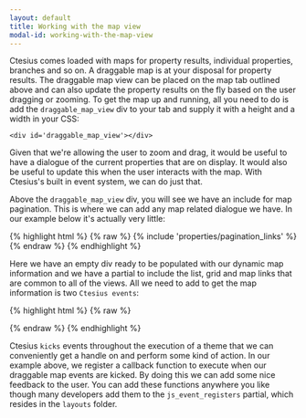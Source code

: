 ```yaml
---
layout: default
title: Working with the map view
modal-id: working-with-the-map-view
---
```

Ctesius comes loaded with maps for property results, individual properties, branches and so on. A draggable map is at your disposal for property results. The draggable map view can be placed on the map tab outlined above and can also update the property results on the fly based on the user dragging or zooming. To get the map up and running, all you need to do is add the ``draggable_map_view`` div to your tab and supply it with a height and a width in your CSS:

``<div id='draggable_map_view'></div>``

Given that we're allowing the user to zoom and drag, it would be useful to have a dialogue of the current properties that are on display. It would also be useful to update this when the user interacts with the map. With Ctesius's built in event system, we can do just that.

Above the ``draggable_map_view`` div, you will see we have an include for map pagination. This is where we can add any map related dialogue we have. In our example below it's actually very little:

{% highlight html %}
{% raw %}
<span id='map_info'></span>
{% include 'properties/pagination_links' %}
{% endraw %}
{% endhighlight %}

Here we have an empty div ready to be populated with our dynamic map information and we have a partial to include the list, grid and map links that are common to all of the views. All we need to add to get the map information is two ``Ctesius events``:

{% highlight html %}
{% raw %}
<script>
 Ctesius.registerEvent('before_draggable_map_updated',function(){
  $('#map_info').html('Updating map...')
 });

 Ctesius.registerEvent('draggable_map_updated',function(res){
  $('#map_info').html('Showing ' + res.properties.length + ' of ' + res.pagination.total_count + ' properties. Zoom in or drag the map to see more.' )
 });
</script>
{% endraw %}
{% endhighlight %}

Ctesius ``kicks`` events throughout the execution of a theme that we can conveniently get a handle on and perform some kind of action. In our example above, we register a callback function to execute when our draggable map events are kicked. By doing this we can add some nice feedback to the user. You can add these functions anywhere you like though many developers add them to the ``js_event_registers`` partial, which resides in the ``layouts`` folder.